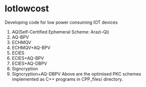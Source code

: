 # Iotlowcost
Developing code for low power consuming IOT devices
1.  AQ(Self-Certified Ephemeral Scheme: Arazi-Qi)
2.  AQ-BPV
3.  ECHMQV
4.  ECHMQV+AQ-BPV
5.  ECIES
6.  ECIES+AQ-BPV
7.  ECIES+AQ-DBPV
8.  Signcryption
9.  Signcryption+AQ-DBPV
Above are the optimised PKC schemes implemented as C++ programs in CPP_files/ directory.
